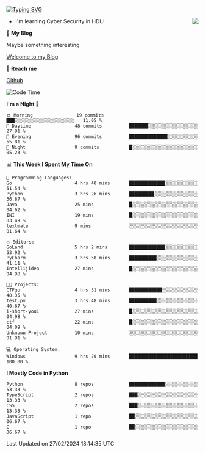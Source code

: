 [![Typing SVG](https://readme-typing-svg.herokuapp.com?font=Fira+Code&pause=1000&random=false&width=450&height=60&lines=Hello+%F0%9F%91%8B%F0%9F%8F%BB;I'm+JBNRZ)](https://git.io/typing-svg)

<a href="#">
  <img align="right" src="https://github-readme-stats.vercel.app/api?username=JBNRZ&show_icons=true&bg_color=15,f2f7fd,E0EAFC" />
</a>

- I'm learning Cyber Security in HDU

 **🌱 My Blog**

Maybe something interesting

[Welcome to my Blog](https://jbnrz.com.cn/)

 **💬 Reach me** 

[Github](https://github.com/JBNRZ)


<!--START_SECTION:waka-->
![Code Time](http://img.shields.io/badge/Code%20Time-339%20hrs%202%20mins-blue)

**I'm a Night 🦉** 

```text
🌞 Morning                19 commits          ███░░░░░░░░░░░░░░░░░░░░░░   11.05 % 
🌆 Daytime                48 commits          ███████░░░░░░░░░░░░░░░░░░   27.91 % 
🌃 Evening                96 commits          ██████████████░░░░░░░░░░░   55.81 % 
🌙 Night                  9 commits           █░░░░░░░░░░░░░░░░░░░░░░░░   05.23 % 
```


📊 **This Week I Spent My Time On** 

```text
💬 Programming Languages: 
Go                       4 hrs 48 mins       █████████████░░░░░░░░░░░░   51.54 % 
Python                   3 hrs 26 mins       █████████░░░░░░░░░░░░░░░░   36.87 % 
Java                     25 mins             █░░░░░░░░░░░░░░░░░░░░░░░░   04.62 % 
INI                      19 mins             █░░░░░░░░░░░░░░░░░░░░░░░░   03.49 % 
textmate                 9 mins              ░░░░░░░░░░░░░░░░░░░░░░░░░   01.64 % 

🔥 Editors: 
GoLand                   5 hrs 2 mins        █████████████░░░░░░░░░░░░   53.92 % 
PyCharm                  3 hrs 50 mins       ██████████░░░░░░░░░░░░░░░   41.11 % 
Intellijidea             27 mins             █░░░░░░░░░░░░░░░░░░░░░░░░   04.98 % 

🐱‍💻 Projects: 
CTFgo                    4 hrs 31 mins       ████████████░░░░░░░░░░░░░   48.35 % 
test.py                  3 hrs 48 mins       ██████████░░░░░░░░░░░░░░░   40.67 % 
i-short-you1             27 mins             █░░░░░░░░░░░░░░░░░░░░░░░░   04.98 % 
ctf                      22 mins             █░░░░░░░░░░░░░░░░░░░░░░░░   04.09 % 
Unknown Project          10 mins             ░░░░░░░░░░░░░░░░░░░░░░░░░   01.91 % 

💻 Operating System: 
Windows                  9 hrs 20 mins       █████████████████████████   100.00 % 
```

**I Mostly Code in Python** 

```text
Python                   8 repos             █████████████░░░░░░░░░░░░   53.33 % 
TypeScript               2 repos             ███░░░░░░░░░░░░░░░░░░░░░░   13.33 % 
CSS                      2 repos             ███░░░░░░░░░░░░░░░░░░░░░░   13.33 % 
JavaScript               1 repo              ██░░░░░░░░░░░░░░░░░░░░░░░   06.67 % 
C                        1 repo              ██░░░░░░░░░░░░░░░░░░░░░░░   06.67 % 
```




 Last Updated on 27/02/2024 18:14:35 UTC
<!--END_SECTION:waka-->
